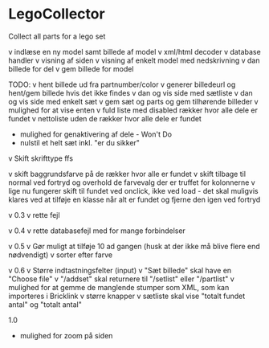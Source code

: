 # LegoCollector
Collect all parts for a lego set

v indlæse en ny model samt billede af model
v xml/html decoder
v database handler
v visning af siden
v visning af enkelt model med nedskrivning
v dan billede for del
v gem billede for model


TODO: 
v hent billede ud fra partnumber/color
v generer billedeurl og hent/gem billede hvis det ikke findes
v dan og vis side med sætliste
v dan og vis side med enkelt sæt
v gem sæt og parts og gem tilhørende billeder
v mulighed for at vise enten
    v fuld liste med disabled rækker hvor alle dele er fundet
    v nettoliste uden de rækker hvor alle dele er fundet
- mulighed for genaktivering af dele - Won't Do
- nulstil et helt sæt inkl. "er du sikker" 

v Skift skrifttype ffs

v skift baggrundsfarve på de rækker hvor alle er fundet
  v skift tilbage til normal ved fortryd og overhold de farvevalg der er truffet for kolonnerne
  v lige nu fungerer skift til fundet ved onclick, ikke ved load - det skal muligvis klares ved at tilføje en klasse når alt er fundet og fjerne den igen ved fortryd
  
v 0.3
  v rette fejl

v 0.4
  v rette databasefejl med for mange forbindelser

v 0.5
  v Gør muligt at tilføje 10 ad gangen (husk at der ikke må blive flere end nødvendigt)
  v sorter efter farve

v 0.6
  v Større indtastningsfelter (input)
  v "Sæt billede" skal have en "Choose file"
  v "/addset" skal returnere til "/setlist" eller "/partlist"
  v mulighed for at gemme de manglende stumper som XML, som kan importeres i Bricklink
  v større knapper
  v sætliste skal vise "totalt fundet antal" og "totalt antal"

1.0
- mulighed for zoom på siden
